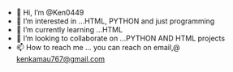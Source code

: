 - 👋 Hi, I’m @Ken0449
- 👀 I’m interested in ...HTML, PYTHON and just programming
- 🌱 I’m currently learning ...HTML
- 💞️ I’m looking to collaborate on ...PYTHON AND HTML projects
- 📫 How to reach me ... you can reach on email,@ kenkamau767@gmail.com

<!---
Ken0449/Ken0449 is a ✨ special ✨ repository because its `README.md` (this file) appears on your GitHub profile.
You can click the Preview link to take a look at your changes.
--->
